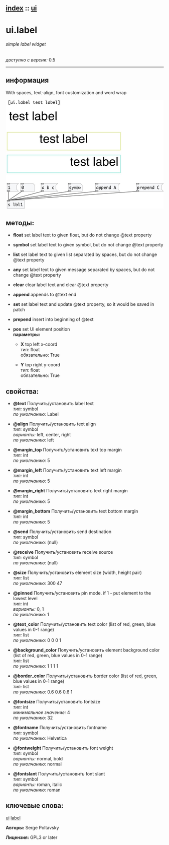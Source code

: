 [index](index.html) :: [ui](category_ui.html)
---

# ui.label

###### simple label widget

*доступно с версии:* 0.5

---


## информация
With spaces, text-align, font customization and word wrap


[![example](../examples/img/ui.label.jpg)](../examples/pd/ui.label.pd)





## методы:

* **float**
set label text to given float, but do not change @text property<br>

* **symbol**
set label text to given symbol, but do not change @text property<br>

* **list**
set label text to given list separated by spaces, but do not change @text
property<br>

* **any**
set label text to given message separated by spaces, but do not change @text
property<br>

* **clear**
clear label text and clear @text property<br>

* **append**
appends to @text end<br>

* **set**
set label text and update @text property, so it would be saved in patch<br>

* **prepend**
insert into beginning of @text<br>

* **pos**
set UI element position<br>
  __параметры:__
  - **X** top left x-coord<br>
    тип: float <br>
    обязательно: True <br>

  - **Y** top right y-coord<br>
    тип: float <br>
    обязательно: True <br>




## свойства:

* **@text** 
Получить/установить label text<br>
_тип:_ symbol<br>
_по умолчанию:_ Label<br>

* **@align** 
Получить/установить text align<br>
_тип:_ symbol<br>
_варианты:_ left, center, right<br>
_по умолчанию:_ left<br>

* **@margin_top** 
Получить/установить text top margin<br>
_тип:_ int<br>
_по умолчанию:_ 5<br>

* **@margin_left** 
Получить/установить text left margin<br>
_тип:_ int<br>
_по умолчанию:_ 5<br>

* **@margin_right** 
Получить/установить text right margin<br>
_тип:_ int<br>
_по умолчанию:_ 5<br>

* **@margin_bottom** 
Получить/установить text bottom margin<br>
_тип:_ int<br>
_по умолчанию:_ 5<br>

* **@send** 
Получить/установить send destination<br>
_тип:_ symbol<br>
_по умолчанию:_ (null)<br>

* **@receive** 
Получить/установить receive source<br>
_тип:_ symbol<br>
_по умолчанию:_ (null)<br>

* **@size** 
Получить/установить element size (width, height pair)<br>
_тип:_ list<br>
_по умолчанию:_ 300 47<br>

* **@pinned** 
Получить/установить pin mode. if 1 - put element to the lowest level<br>
_тип:_ int<br>
_варианты:_ 0, 1<br>
_по умолчанию:_ 1<br>

* **@text_color** 
Получить/установить text color (list of red, green, blue values in 0-1 range)<br>
_тип:_ list<br>
_по умолчанию:_ 0 0 0 1<br>

* **@background_color** 
Получить/установить element background color (list of red, green, blue values in 0-1 range)<br>
_тип:_ list<br>
_по умолчанию:_ 1 1 1 1<br>

* **@border_color** 
Получить/установить border color (list of red, green, blue values in 0-1 range)<br>
_тип:_ list<br>
_по умолчанию:_ 0.6 0.6 0.6 1<br>

* **@fontsize** 
Получить/установить fontsize<br>
_тип:_ int<br>
_минимальное значение:_ 4<br>
_по умолчанию:_ 32<br>

* **@fontname** 
Получить/установить fontname<br>
_тип:_ symbol<br>
_по умолчанию:_ Helvetica<br>

* **@fontweight** 
Получить/установить font weight<br>
_тип:_ symbol<br>
_варианты:_ normal, bold<br>
_по умолчанию:_ normal<br>

* **@fontslant** 
Получить/установить font slant<br>
_тип:_ symbol<br>
_варианты:_ roman, italic<br>
_по умолчанию:_ roman<br>







## ключевые слова:

[ui](keywords/ui.html)
[label](keywords/label.html)






**Авторы:** Serge Poltavsky




**Лицензия:** GPL3 or later





